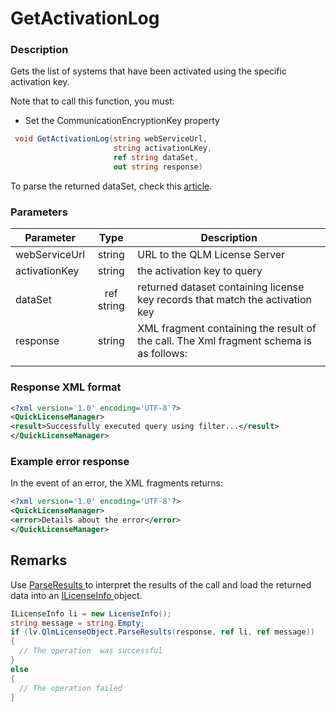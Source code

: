 # GetActivationLog

### Description

Gets the list of systems that have been activated using the specific activation key.

Note that to call this function, you must:

* Set the CommunicationEncryptionKey property

```csharp
 void GetActivationLog(string webServiceUrl, 
                       string activationLKey, 
                       ref string dataSet, 
                       out string response) 
```

To parse the returned dataSet, check this [article](https://support.soraco.co/hc/en-us/articles/200704985-How-to-parse-data-returned-by-GetDataSet-or-GetDataSetEx-).

### Parameters

| Parameter     |    Type    | Description                                                                            |
| ------------- | :--------: | -------------------------------------------------------------------------------------- |
| webServiceUrl |   string   | URL to the QLM License Server                                                          |
| activationKey |   string   | the activation key to query                                                            |
| dataSet       | ref string | returned dataset containing license key records that match the activation key          |
| response      |   string   | XML fragment containing the result of the call. The Xml fragment schema is as follows: |
|               |            |                                                                                        |

### Response XML format

```xml
<?xml version='1.0' encoding='UTF-8'?>
<QuickLicenseManager>
<result>Successfully executed query using filter...</result>
</QuickLicenseManager>
```

### Example error response

In the event of an error, the XML fragments returns:

```xml
<?xml version='1.0' encoding='UTF-8'?>
<QuickLicenseManager>
<error>Details about the error</error>
</QuickLicenseManager>
```

## Remarks

Use [ParseResults ](https://soraco.readme.io/reference/parseresults)to interpret the results of the call and load the returned data into an [ILicenseInfo ](https://soraco.readme.io/reference/ilicenseinfo)object.

```c#
ILicenseInfo li = new LicenseInfo();
string message = string.Empty;
if (lv.QlmLicenseObject.ParseResults(response, ref li, ref message))
{
  // The operation  was successful	
}
else
{
  // The operation failed
}
```
